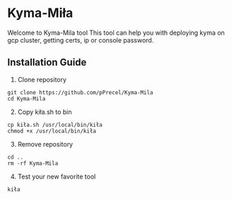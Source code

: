 # Kyma-Miła
Welcome to Kyma-Mila tool
This tool can help you with deploying kyma on gcp cluster, getting certs, ip or console password.

## Installation Guide

1. Clone repository
```
git clone https://github.com/pPrecel/Kyma-Mila
cd Kyma-Mila
```
2. Copy kiła.sh to bin 
```
cp kiła.sh /usr/local/bin/kiła
chmod +x /usr/local/bin/kiła
```
3. Remove repository
```
cd ..
rm -rf Kyma-Mila
```
4. Test your new favorite tool
```
kiła
```